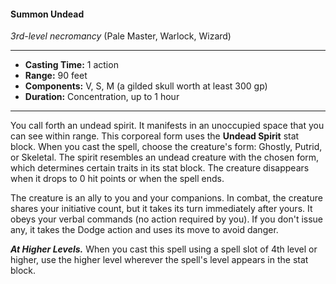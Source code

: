 #### Summon Undead
*3rd-level necromancy* (Pale Master, Warlock, Wizard)
___
- **Casting Time:** 1 action
- **Range:** 90 feet
- **Components:** V, S, M (a gilded skull worth at least 300 gp)
- **Duration:** Concentration, up to 1 hour
---
You call forth an undead spirit. It manifests in an unoccupied space that you can see within range. This corporeal form uses the **Undead Spirit** stat block. When you cast the spell, choose the creature's form: Ghostly, Putrid, or Skeletal. The spirit resembles an undead creature with the chosen form, which determines certain traits in its stat block. The creature disappears when it drops to 0 hit points or when the spell ends.

The creature is an ally to you and your companions. In combat, the creature shares your initiative count, but it takes its turn immediately after yours. It obeys your verbal commands (no action required by you). If you don't issue any, it takes the Dodge action and uses its move to avoid danger.

***At Higher Levels.*** When you cast this spell using a spell slot of 4th level or higher, use the higher level wherever the spell's level appears in the stat block.